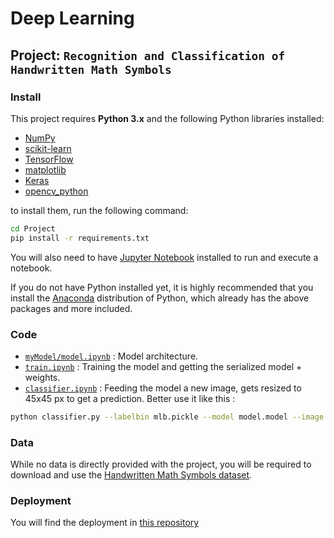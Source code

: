 # Deep Learning
## Project: `Recognition and Classification of Handwritten Math Symbols`

### Install

This project requires **Python 3.x** and the following Python libraries installed:

- [NumPy](http://www.numpy.org/)
- [scikit-learn](http://scikit-learn.org/0.17/install.html)
- [TensorFlow](http://tensorflow.org)
- [matplotlib](https://matplotlib.org/)
- [Keras](https://keras.io/)
- [opencv_python](https://pypi.org/project/opencv-python/)

to install them, run the following command:
```bash
cd Project
pip install -r requirements.txt
```

You will also need to have [Jupyter Notebook](https://jupyter.org/) installed to run and execute a notebook.



If you do not have Python installed yet, it is highly recommended that you install the [Anaconda](http://continuum.io/downloads) distribution of Python, which already has the above packages and more included.


### Code
- [`myModel/model.ipynb`](https://github.com/Otman404/Mathematical_Expressions_Recognition/blob/master/Project/myModel/model.ipynb) : Model architecture.
- [`train.ipynb`](https://github.com/Otman404/Mathematical_Expressions_Recognition/blob/master/Project/train.ipynb) : Training the model and getting the serialized model + weights.
- [`classifier.ipynb`](https://github.com/Otman404/Mathematical_Expressions_Recognition/blob/master/Project/classifier.ipynb) : Feeding the model a new image, gets resized to 45x45 px to get a prediction.
Better use it like this : 
```bash
python classifier.py --labelbin mlb.pickle --model model.model --image your_image.png
```

### Data

While no data is directly provided with the project, you will be required to download and use the [Handwritten Math Symbols dataset](https://www.kaggle.com/xainano/handwrittenmathsymbols).

### Deployment
You will find the deployment in [this repository](https://github.com/Otman404/deployed_math_symbols_classification_flask)
